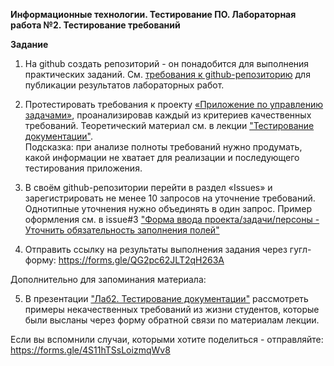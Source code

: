 **Информационные технологии. Тестирование ПО. Лабораторная работа №2. Тестирование требований**

**Задание**

1. На github создать репозиторий - он понадобится для  выполнения практических заданий. 
Cм. [требования к github-репозиторию](https://github.com/vliplianina/software-testing-course-21/issues/2) для публикации результатов лабораторных работ.

2. Протестировать требования к проекту [«Приложение по управлению задачами»](https://github.com/vliplianina/software-testing-course-21/blob/master/labworks/labwork2/Task%20Manager%20-%20Requirements.md ), проанализировав каждый из критериев качественных требований. Теоретический материал см. в лекции ["Тестирование документации"](https://github.com/vliplianina/software-testing-course-21/tree/master/lectures/Тема%202.%20Тестирование%20документации).   
Подсказка: при анализе полноты требований нужно продумать, какой информации не хватает для реализации и последующего тестирования приложения. 

3. В своём github-репозитории перейти в раздел «Issues» и зарегистрировать не менее 10 запросов на уточнение требований. Однотипные уточнения нужно объединять в один запрос. Пример оформления см. в issue#3 ["Форма ввода проекта/задачи/персоны - Уточнить обязательность заполнения полей"](https://github.com/vliplianina/software-testing-course-21/issues/3)

4. Отправить ссылку на результаты выполнения задания через гугл-форму: https://forms.gle/QG2pc62JLT2qH263A

Дополнительно для запоминания материала:

5. В презентации ["Лаб2. Тестирование документации"](https://github.com/vliplianina/software-testing-course-21/blob/master/labworks/labwork2/Лаб2.%20Тестирование%20документации.pdf) рассмотреть примеры некачественных требований из жизни студентов, которые были высланы через форму обратной связи по материалам лекции.

Если вы вспомнили случаи, которыми хотите поделиться - отправляйте: https://forms.gle/4S11hTSsLoizmqWv8

